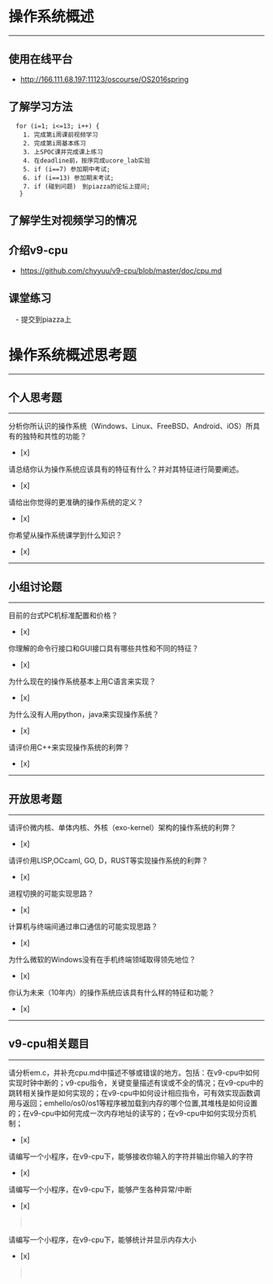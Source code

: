 # 操作系统概述
---
## 使用在线平台
- http://166.111.68.197:11123/oscourse/OS2016spring

## 了解学习方法
```
  for (i=1; i<=13; i++) {
    1. 完成第i周课前视频学习
    2. 完成第i周基本练习
    3. 上SPOC课并完成课上练习
    4. 在deadline前，按序完成ucore_lab实验
    5. if (i==7) 参加期中考试;
    6. if (i==13) 参加期末考试;
    7. if (碰到问题)　到piazza的论坛上提问;
   }
```
## 了解学生对视频学习的情况

## 介绍v9-cpu
 - https://github.com/chyyuu/v9-cpu/blob/master/doc/cpu.md

## 课堂练习
　- 提交到piazza上

# 操作系统概述思考题
---
## 个人思考题
---

分析你所认识的操作系统（Windows、Linux、FreeBSD、Android、iOS）所具有的独特和共性的功能？
- [x]  

>  

请总结你认为操作系统应该具有的特征有什么？并对其特征进行简要阐述。
- [x]  

>   

请给出你觉得的更准确的操作系统的定义？
- [x]  

>   

你希望从操作系统课学到什么知识？
- [x]  

>   

---

## 小组讨论题

---

目前的台式PC机标准配置和价格？
- [x]  

> 

你理解的命令行接口和GUI接口具有哪些共性和不同的特征？
- [x]  

> 

为什么现在的操作系统基本上用C语言来实现？
- [x]  

>  

为什么没有人用python，java来实现操作系统？
- [x]  

>  

请评价用C++来实现操作系统的利弊？
- [x]  

>  

---

## 开放思考题

---

请评价微内核、单体内核、外核（exo-kernel）架构的操作系统的利弊？
- [x]  

>  

请评价用LISP,OCcaml, GO, D，RUST等实现操作系统的利弊？
- [x]  

>  

进程切换的可能实现思路？
- [x]  

>  

计算机与终端间通过串口通信的可能实现思路？
- [x]  

>  

为什么微软的Windows没有在手机终端领域取得领先地位？
- [x]  

>  

你认为未来（10年内）的操作系统应该具有什么样的特征和功能？
- [x]  

>  

---

## v9-cpu相关题目
---

请分析em.c，并补充cpu.md中描述不够或错误的地方。包括：在v9-cpu中如何实现时钟中断的；v9-cpu指令，关键变量描述有误或不全的情况；在v9-cpu中的跳转相关操作是如何实现的；在v9-cpu中如何设计相应指令，可有效实现函数调用与返回；emhello/os0/os1等程序被加载到内存的哪个位置,其堆栈是如何设置的；在v9-cpu中如何完成一次内存地址的读写的；在v9-cpu中如何实现分页机制；
- [x]  

>  

请编写一个小程序，在v9-cpu下，能够接收你输入的字符并输出你输入的字符
- [x]  

>  

请编写一个小程序，在v9-cpu下，能够产生各种异常/中断
- [x]  

>　  

请编写一个小程序，在v9-cpu下，能够统计并显示内存大小
- [x]  

>　  

